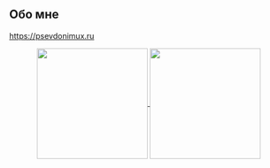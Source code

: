 ## Обо мне

https://psevdonimux.ru

<div id="stat" align="center">
    <a href="#">
    <img height=200 align="center" src="https://github-readme-stats.vercel.app/api?username=psevdonimux&show_icons=true&bg_color=00000000">
    </a>
    <a href="#">
    <img height=200 align="center" src="https://github-readme-stats.vercel.app/api/top-langs/?username=psevdonimux&layout=compact&show_icons=true&bg_color=00000000">
    </a>
</div>
